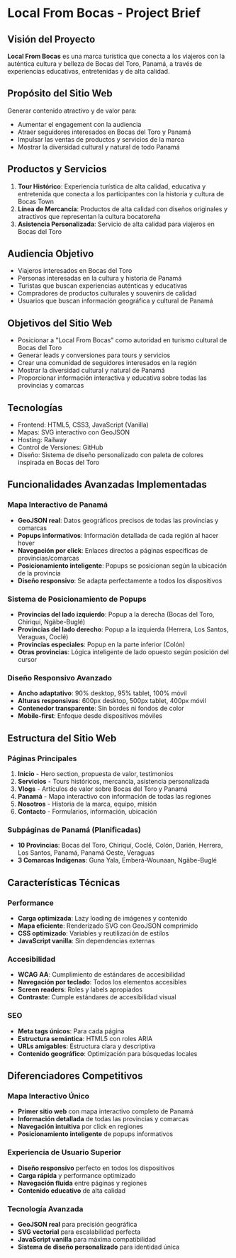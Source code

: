 # Local From Bocas - Project Brief

## Visión del Proyecto
**Local From Bocas** es una marca turística que conecta a los viajeros con la auténtica cultura y belleza de Bocas del Toro, Panamá, a través de experiencias educativas, entretenidas y de alta calidad.

## Propósito del Sitio Web
Generar contenido atractivo y de valor para:
- Aumentar el engagement con la audiencia
- Atraer seguidores interesados en Bocas del Toro y Panamá
- Impulsar las ventas de productos y servicios de la marca
- Mostrar la diversidad cultural y natural de todo Panamá

## Productos y Servicios
1. **Tour Histórico**: Experiencia turística de alta calidad, educativa y entretenida que conecta a los participantes con la historia y cultura de Bocas Town
2. **Línea de Mercancía**: Productos de alta calidad con diseños originales y atractivos que representan la cultura bocatoreña
3. **Asistencia Personalizada**: Servicio de alta calidad para viajeros en Bocas del Toro

## Audiencia Objetivo
- Viajeros interesados en Bocas del Toro
- Personas interesadas en la cultura y historia de Panamá
- Turistas que buscan experiencias auténticas y educativas
- Compradores de productos culturales y souvenirs de calidad
- Usuarios que buscan información geográfica y cultural de Panamá

## Objetivos del Sitio Web
- Posicionar a "Local From Bocas" como autoridad en turismo cultural de Bocas del Toro
- Generar leads y conversiones para tours y servicios
- Crear una comunidad de seguidores interesados en la región
- Mostrar la diversidad cultural y natural de Panamá
- Proporcionar información interactiva y educativa sobre todas las provincias y comarcas

## Tecnologías
- Frontend: HTML5, CSS3, JavaScript (Vanilla)
- Mapas: SVG interactivo con GeoJSON
- Hosting: Railway
- Control de Versiones: GitHub
- Diseño: Sistema de diseño personalizado con paleta de colores inspirada en Bocas del Toro

## Funcionalidades Avanzadas Implementadas

### Mapa Interactivo de Panamá
- **GeoJSON real**: Datos geográficos precisos de todas las provincias y comarcas
- **Popups informativos**: Información detallada de cada región al hacer hover
- **Navegación por click**: Enlaces directos a páginas específicas de provincias/comarcas
- **Posicionamiento inteligente**: Popups se posicionan según la ubicación de la provincia
- **Diseño responsivo**: Se adapta perfectamente a todos los dispositivos

### Sistema de Posicionamiento de Popups
- **Provincias del lado izquierdo**: Popup a la derecha (Bocas del Toro, Chiriquí, Ngäbe-Buglé)
- **Provincias del lado derecho**: Popup a la izquierda (Herrera, Los Santos, Veraguas, Coclé)
- **Provincias especiales**: Popup en la parte inferior (Colón)
- **Otras provincias**: Lógica inteligente de lado opuesto según posición del cursor

### Diseño Responsivo Avanzado
- **Ancho adaptativo**: 90% desktop, 95% tablet, 100% móvil
- **Alturas responsivas**: 600px desktop, 500px tablet, 400px móvil
- **Contenedor transparente**: Sin bordes ni fondos de color
- **Mobile-first**: Enfoque desde dispositivos móviles

## Estructura del Sitio Web

### Páginas Principales
1. **Inicio** - Hero section, propuesta de valor, testimonios
2. **Servicios** - Tours históricos, mercancía, asistencia personalizada
3. **Vlogs** - Artículos de valor sobre Bocas del Toro y Panamá
4. **Panamá** - Mapa interactivo con información de todas las regiones
5. **Nosotros** - Historia de la marca, equipo, misión
6. **Contacto** - Formularios, información, ubicación

### Subpáginas de Panamá (Planificadas)
- **10 Provincias**: Bocas del Toro, Chiriquí, Coclé, Colón, Darién, Herrera, Los Santos, Panamá, Panamá Oeste, Veraguas
- **3 Comarcas Indígenas**: Guna Yala, Emberá-Wounaan, Ngäbe-Buglé

## Características Técnicas

### Performance
- **Carga optimizada**: Lazy loading de imágenes y contenido
- **Mapa eficiente**: Renderizado SVG con GeoJSON comprimido
- **CSS optimizado**: Variables y reutilización de estilos
- **JavaScript vanilla**: Sin dependencias externas

### Accesibilidad
- **WCAG AA**: Cumplimiento de estándares de accesibilidad
- **Navegación por teclado**: Todos los elementos accesibles
- **Screen readers**: Roles y labels apropiados
- **Contraste**: Cumple estándares de accesibilidad visual

### SEO
- **Meta tags únicos**: Para cada página
- **Estructura semántica**: HTML5 con roles ARIA
- **URLs amigables**: Estructura clara y descriptiva
- **Contenido geográfico**: Optimización para búsquedas locales

## Diferenciadores Competitivos

### Mapa Interactivo Único
- **Primer sitio web** con mapa interactivo completo de Panamá
- **Información detallada** de todas las provincias y comarcas
- **Navegación intuitiva** por click en regiones
- **Posicionamiento inteligente** de popups informativos

### Experiencia de Usuario Superior
- **Diseño responsivo** perfecto en todos los dispositivos
- **Carga rápida** y performance optimizado
- **Navegación fluida** entre páginas y regiones
- **Contenido educativo** de alta calidad

### Tecnología Avanzada
- **GeoJSON real** para precisión geográfica
- **SVG vectorial** para escalabilidad perfecta
- **JavaScript vanilla** para máxima compatibilidad
- **Sistema de diseño personalizado** para identidad única